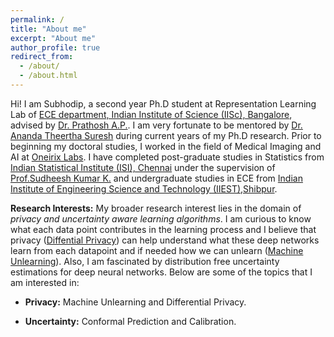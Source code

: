 ```yaml
---
permalink: /
title: "About me"
excerpt: "About me"
author_profile: true
redirect_from: 
  - /about/
  - /about.html
---
```


Hi! I am Subhodip, a second year Ph.D student at Representation Learning Lab of [ECE department, Indian Institute of Science (IISc), Bangalore](https://ece.iisc.ac.in/), advised by [Dr. Prathosh A.P.](https://sites.google.com/view/prathosh/home). I am very fortunate to be mentored by [Dr. Ananda Theertha Suresh](http://theertha.info/) during current years of my Ph.D research. Prior to beginning my doctoral studies, I worked in the field of Medical Imaging and AI at [Oneirix Labs](https://www.oneirix.com/). I have completed post-graduate studies in Statistics from [Indian Statistical Institute (ISI), Chennai](https://www.isichennai.res.in/) under the supervision of [Prof.Sudheesh Kumar K.](https://www.isichennai.res.in/~skkattu) and undergraduate studies in ECE from [Indian Institute of Engineering Science and Technology (IIEST),Shibpur](https://www.iiests.ac.in/).

**Research Interests:** My broader research interest lies in the domain of *privacy and uncertainty aware learning algorithms*. I am curious to know what each data point contributes in the learning process and I believe that privacy ([Diffential Privacy](https://en.wikipedia.org/wiki/Differential_privacy)) can help understand what these deep networks learn from each datapoint and if needed how we can unlearn ([Machine Unlearning](https://arxiv.org/abs/2209.02299)). Also, I am fascinated by distribution free uncertainty estimations for deep neural networks. Below are some of the topics that I am interested in:

- **Privacy:** Machine Unlearning and Differential Privacy.
<!-- I am creating a community on Machine Unleanrning as this is a fairly new area. Please join the group: [Machine-Unleanrning](https://discord.gg/YU9T5pvF) if interested. -->
- **Uncertainty:** Conformal Prediction and Calibration.
<!-- - **AI for Climate Change:** Novel Applications of representation learning for climate change problems. If you are interested to know more click here to join the group: [AI4ClimateChange](https://discord.gg/erxxGtY2) -->